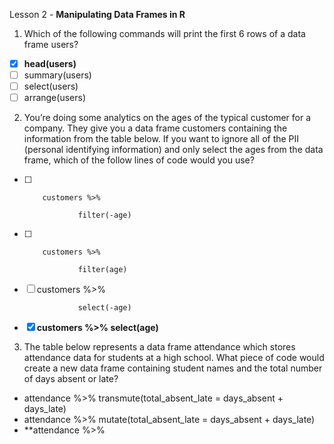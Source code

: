 Lesson 2 - **Manipulating Data Frames in R**

1.	Which of the following commands will print the first 6 rows of a data frame users?
-   [x]	**head(users)**
-   [ ]	summary(users)
-   [ ]	select(users)
-   [ ]	arrange(users)

2.	You’re doing some analytics on the ages of the typical customer for a company. They give you a data frame customers containing the information from the table below. If you want to ignore all of the PII (personal identifying information) and only select the ages from the data frame, which of the follow lines of code would you use?
-   [ ]         customers %>%

                  filter(-age)
       	
-   [ ]	        customers %>%

                  filter(age)
-   [ ]	customers %>%
        
                  select(-age)
-   [x]	**customers %>%
                  select(age)**

3.	The table below represents a data frame attendance which stores attendance data for students at a high school. What piece of code would create a new data frame containing student names and the total number of days absent or late?
-	attendance %>%
transmute(total_absent_late = days_absent + days_late)
-	attendance %>%
mutate(total_absent_late = days_absent + days_late)
-	**attendance %>%
